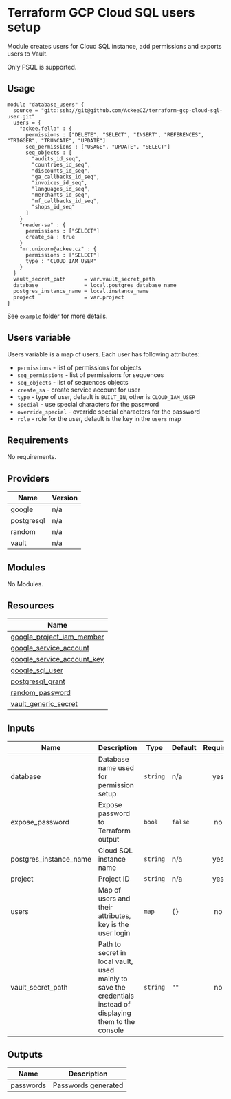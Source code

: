 # Terraform GCP Cloud SQL users setup

Module creates users for Cloud SQL instance, add permissions and exports users to Vault.

Only PSQL is supported.

## Usage

```hcl
module "database_users" {
  source = "git::ssh://git@github.com/AckeeCZ/terraform-gcp-cloud-sql-user.git"
  users = {
    "ackee.fella" : {
      permissions : ["DELETE", "SELECT", "INSERT", "REFERENCES", "TRIGGER", "TRUNCATE", "UPDATE"]
      seq_permissions : ["USAGE", "UPDATE", "SELECT"]
      seq_objects : [
        "audits_id_seq",
        "countries_id_seq",
        "discounts_id_seq",
        "ga_callbacks_id_seq",
        "invoices_id_seq",
        "languages_id_seq",
        "merchants_id_seq",
        "mf_callbacks_id_seq",
        "shops_id_seq"
      ]
    }
    "reader-sa" : {
      permissions : ["SELECT"]
      create_sa : true
    }
    "mr.unicorn@ackee.cz" : {
      permissions : ["SELECT"]
      type : "CLOUD_IAM_USER"
    }
  }
  vault_secret_path      = var.vault_secret_path
  database               = local.postgres_database_name
  postgres_instance_name = local.instance_name
  project                = var.project
}
```

See `example` folder for more details.

## Users variable

Users variable is a map of users. Each user has following attributes:

 * `permissions` - list of permissions for objects
 * `seq_permissions` - list of permissions for sequences
 * `seq_objects` - list of sequences objects
 * `create_sa` - create service account for user
 * `type` - type of user, default is `BUILT_IN`, other is `CLOUD_IAM_USER`
 * `special` - use special characters for the password
 * `override_special` - override special characters for the password
 * `role` - role for the user, default is the key in the `users` map

<!-- BEGINNING OF PRE-COMMIT-TERRAFORM DOCS HOOK -->
## Requirements

No requirements.

## Providers

| Name | Version |
|------|---------|
| google | n/a |
| postgresql | n/a |
| random | n/a |
| vault | n/a |

## Modules

No Modules.

## Resources

| Name |
|------|
| [google_project_iam_member](https://registry.terraform.io/providers/hashicorp/google/latest/docs/resources/project_iam_member) |
| [google_service_account](https://registry.terraform.io/providers/hashicorp/google/latest/docs/resources/service_account) |
| [google_service_account_key](https://registry.terraform.io/providers/hashicorp/google/latest/docs/resources/service_account_key) |
| [google_sql_user](https://registry.terraform.io/providers/hashicorp/google/latest/docs/resources/sql_user) |
| [postgresql_grant](https://registry.terraform.io/providers/cyrilgdn/postgresql/latest/docs/resources/grant) |
| [random_password](https://registry.terraform.io/providers/hashicorp/random/latest/docs/resources/password) |
| [vault_generic_secret](https://registry.terraform.io/providers/hashicorp/vault/latest/docs/resources/generic_secret) |

## Inputs

| Name | Description | Type | Default | Required |
|------|-------------|------|---------|:--------:|
| database | Database name used for permission setup | `string` | n/a | yes |
| expose\_password | Expose password to Terraform output | `bool` | `false` | no |
| postgres\_instance\_name | Cloud SQL instance name | `string` | n/a | yes |
| project | Project ID | `string` | n/a | yes |
| users | Map of users and their attributes, key is the user login | `map` | `{}` | no |
| vault\_secret\_path | Path to secret in local vault, used mainly to save the credentials instead of displaying them to the console | `string` | `""` | no |

## Outputs

| Name | Description |
|------|-------------|
| passwords | Passwords generated |
<!-- END OF PRE-COMMIT-TERRAFORM DOCS HOOK -->
